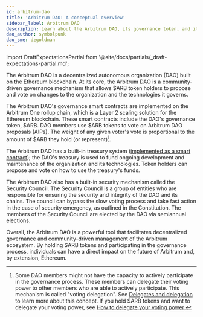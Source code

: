 ```yaml
---
id: arbitrum-dao
title: 'Arbitrum DAO: A conceptual overview'
sidebar_label: Arbitrum DAO
description: Learn about the Arbitrum DAO, its governance token, and its built-in treasury and security mechanisms.
dao_author: symbolpunk
dao_sme: dzgoldman
---
```


import DraftExpectationsPartial from '@site/docs/partials/\_draft-expectations-partial.md';

<DraftExpectationsPartial />

The <a data-quicklook-from='arbitrum-dao'>Arbitrum DAO</a> is a decentralized autonomous organization (DAO) built on the Ethereum blockchain. At its core, the Arbitrum DAO is a community-driven <a data-quicklook-from='governance'>governance</a> mechanism that allows <a data-quicklook-from='arb'>$ARB</a> token holders to propose and vote on changes to the organization and the technologies it governs.

The Arbitrum DAO's governance <a data-quicklook-from='smart-contract'>smart contracts</a> are implemented on the <a data-quicklook-from='arbitrum-one'>Arbitrum One</a> rollup chain, which is a <a data-quicklook-from='layer-2-l2'>Layer 2</a> scaling solution for the Ethereum blockchain. These smart contracts include the DAO's governance token, $ARB. DAO members use $ARB tokens to vote on Arbitrum DAO proposals (<a data-quicklook-from='arbitrum-improvement-proposal-aip'>AIPs</a>). The weight of any given voter's vote is proportional to the amount of $ARB they hold (or represent)[^1].

The Arbitrum DAO has a built-in <a data-quicklook-from='arbitrum-dao-treasury'>treasury</a> system ([implemented as a smart contract](https://github.com/ArbitrumFoundation/governance/blob/main/docs/overview.md)); the DAO's treasury is used to fund ongoing development and maintenance of the organization and its technologies. Token holders can propose and vote on how to use the treasury's funds.

The Arbitrum DAO also has a built-in security mechanism called the <a data-quicklook-from='security-council'>Security Council</a>. The Security Council is a group of entities who are responsible for ensuring the security and integrity of the DAO and its chains. The council can bypass the slow voting process and take fast action in the case of security emergency, as outlined in the Constitution. The members of the Security Council are elected by the DAO via <a data-quicklook-from='security-council-election'>semiannual elections</a>.

Overall, the Arbitrum DAO is a powerful tool that facilitates decentralized governance and community-driven management of the Arbitrum ecosystem. By holding $ARB tokens and participating in the governance process, individuals can have a direct impact on the future of Arbitrum and, by extension, Ethereum.

[^1]: Some DAO members might not have the capacity to actively participate in the governance process. These members can delegate their voting power to other members who are able to actively participate. This mechanism is called "voting delegation". See [Delegates and delegation](./delegate-delegation) to learn more about this concept. If you hold $ARB tokens and want to delegate your voting power, see [How to delegate your voting power](../how-tos/select-delegate-voting-power).
